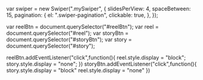 var swiper = new Swiper(".mySwiper", {
     slidesPerView: 4,
     spaceBetween: 15,
     pagination: {
       el: ".swiper-pagination",
       clickable: true,
     },
   });

   var reelBtn = document.querySelector("#reelBtn");
   var reel = document.querySelector("#reel");
   var storyBtn = document.querySelector("#storyBtn");
   var story = document.querySelector("#story");

   reelBtn.addEventListener("click",function(){
       reel.style.display = "block";
       story.style.display = "none";
   })
   storyBtn.addEventListener("click",function(){
        story.style.display = "block"
        reel.style.display = "none"
   })